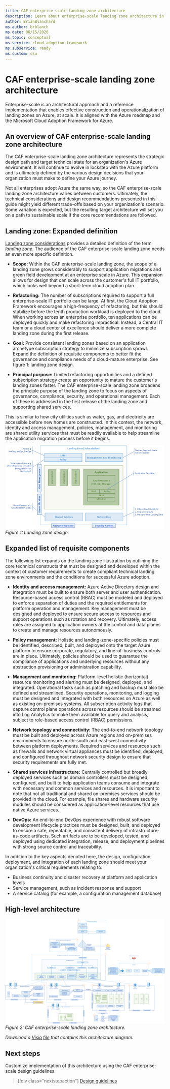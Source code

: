 ```yaml
---
title: CAF enterprise-scale landing zone architecture
description: Learn about enterprise-scale landing zone architecture in the Microsoft Cloud Adoption Framework for Azure.
author: BrianBlanchard
ms.author: brblanch
ms.date: 06/15/2020
ms.topic: conceptual
ms.service: cloud-adoption-framework
ms.subservice: ready
ms.custom: csu
---
```


<!-- cSpell:ignore CAF -->

# CAF enterprise-scale landing zone architecture

Enterprise-scale is an architectural approach and a reference implementation that enables effective construction and operationalization of landing zones on Azure, at scale. It is aligned with the Azure roadmap and the Microsoft Cloud Adoption Framework for Azure.

## An overview of CAF enterprise-scale landing zone architecture

The CAF enterprise-scale landing zone architecture represents the strategic design path and target technical state for an organization's Azure environment. It will continue to evolve in lockstep with the Azure platform and is ultimately defined by the various design decisions that your organization must make to define your Azure journey.

Not all enterprises adopt Azure the same way, so the CAF enterprise-scale landing zone architecture varies between customers. Ultimately, the technical considerations and design recommendations presented in this guide might yield different trade-offs based on your organization's scenario. Some variation is expected, but the resulting target architecture will set you on a path to sustainable scale if the core recommendations are followed.

## Landing zone: Expanded definition

[Landing zone considerations](../../ready/considerations/index.md) provides a detailed definition of the term _landing zone_. The audience of the CAF enterprise-scale landing zone needs an even more specific definition.

- **Scope:** Within the CAF enterprise-scale landing zone, the scope of a landing zone grows considerably to support application migrations and green field development at an enterprise scale in Azure. This expansion allows for design that can scale across the customer's full IT portfolio, which looks well beyond a short-term cloud adoption plan.

- **Refactoring:** The number of subscriptions required to support a full enterprise-scale IT portfolio can be large. At first, the Cloud Adoption Framework encourages a high-frequency of refactoring, but this should stabilize before the tenth production workload is deployed to the cloud. When working across an enterprise portfolio, ten applications can be deployed quickly and make refactoring impractical. Instead, a Central IT team or a cloud center of excellence should deliver a more complete landing zone during the first release.

- **Goal:** Provide consistent landing zones based on an application archetype subscription strategy to minimize subscription sprawl. Expand the definition of requisite components to better fit the governance and compliance needs of a cloud-mature enterprise. See figure 1: landing zone design.

- **Principal purpose:** Limited refactoring opportunities and a defined subscription strategy create an opportunity to mature the customer's landing zones faster. The CAF enterprise-scale landing zone broadens the principle purpose of the landing zone to focus on aspects of governance, compliance, security, and operational management. Each of these is addressed in the first release of the landing zone and supporting shared services.

This is similar to how city utilities such as water, gas, and electricity are accessible before new homes are constructed. In this context, the network, identity and access management, policies, management, and monitoring are shared utility services that must be readily available to help streamline the application migration process before it begins.

![Landing zone](./media/lz-design.png)
_Figure 1: Landing zone design._

## Expanded list of requisite components

The following list expands on the landing zone illustration by outlining the core technical constructs that must be designed and developed within the context of customer requirements to create compliant technical landing zone environments and the conditions for successful Azure adoption.

- **Identity and access management:** Azure Active Directory design and integration must be built to ensure both server and user authentication. Resource-based access control (RBAC) must be modeled and deployed to enforce separation of duties and the required entitlements for platform operation and management. Key management must be designed and deployed to ensure secure access to resources and support operations such as rotation and recovery. Ultimately, access roles are assigned to application owners at the control and data planes to create and manage resources autonomously.

- **Policy management:** Holistic and landing-zone-specific policies must be identified, described, built, and deployed onto the target Azure platform to ensure corporate, regulatory, and line-of-business controls are in place. Ultimately, policies should be used to guarantee the compliance of applications and underlying resources without any abstraction provisioning or administration capability.

- **Management and monitoring:** Platform-level holistic (horizontal) resource monitoring and alerting must be designed, deployed, and integrated. Operational tasks such as patching and backup must also be defined and streamlined. Security operations, monitoring, and logging must be designed and integrated with both resources on Azure as well as existing on-premises systems. All subscription activity logs that capture control plane operations across resources should be streamed into Log Analytics to make them available for query and analysis, subject to role-based access control (RBAC) permissions.

- **Network topology and connectivity:** The end-to-end network topology must be built and deployed across Azure regions and on-premises environments to ensure north-south and east-west connectivity between platform deployments. Required services and resources such as firewalls and network virtual appliances must be identified, deployed, and configured throughout network security design to ensure that security requirements are fully met.

- **Shared services infrastructure:** Centrally controlled but broadly deployed services such as domain controllers must be designed, configured, and built to help application teams consume and integrate with necessary and common services and resources. It is important to note that not all traditional and shared on-premises services should be provided in the cloud. For example, file shares and hardware security modules should be considered as application-level resources that use native Azure services.

- **DevOps:** An end-to-end DevOps experience with robust software development lifecycle practices must be designed, built, and deployed to ensure a safe, repeatable, and consistent delivery of infrastructure-as-code artifacts. Such artifacts are to be developed, tested, and deployed using dedicated integration, release, and deployment pipelines with strong source control and traceability.

In addition to the key aspects denoted here, the design, configuration, deployment, and integration of each landing zone should meet your organization's critical requirements relating to:

- Business continuity and disaster recovery at platform and application levels
- Service management, such as incident response and support
- A service catalog (for example, a configuration management database)

## High-level architecture

[![CAF enterprise-scale landing zone architecture](./media/ns-arch-inline.png)](./media/ns-arch-expanded.png#lightbox)
_Figure 2: CAF enterprise-scale landing zone architecture._

_Download a [Visio file](https://github.com/microsoft/CloudAdoptionFramework/blob/master/ready/enterprise-scale-architecture.vsdx) that contains this architecture diagram._

## Next steps

Customize implementation of this architecture using the CAF enterprise-scale design guidelines.

> [!div class="nextstepaction"]
> [Design guidelines](./design-guidelines.md)
